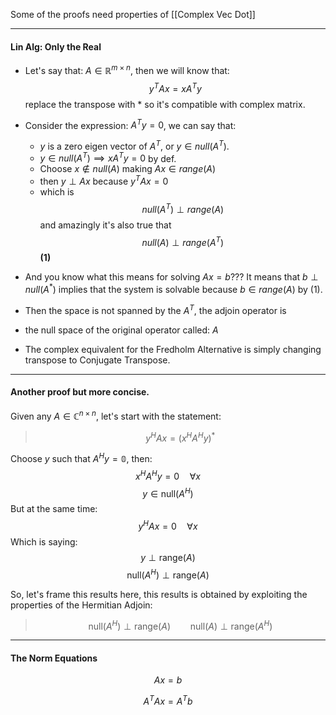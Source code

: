 Some of the proofs need properties of [[Complex Vec Dot]]

---

#### Lin Alg: Only the Real

* Let's say that: $A \in \mathbb{R}^{m\times n}$, then we will know that: 
$$y^TAx = xA^Ty$$
replace the transpose with $*$ so it's compatible with complex matrix. 
* Consider the expression: $A^Ty = 0$, we can say that: 
	* $y$ is a zero eigen vector of $A^T$, or $y\in null(A^T)$. 
	* $y\in null(A^T) \implies xA^Ty = 0$ by def. 
	* Choose $x\notin null(A)$ making $Ax\in range(A)$
	* then $y\perp Ax$ because $y^TAx = 0$
	* which is $$null(A^T) \perp range(A)$$ and amazingly it's also true that $$null(A) \perp range(A^T)$$ **(1)**

* And you know what this means for solving $Ax = b$??? It means that $b\perp null(A^*)$ implies that the system is solvable because $b\in range(A)$ by (1). 
* Then the space is not spanned by the $A^T$, the adjoin operator is
*  the null space of the original operator called: $A$
* The complex equivalent for the Fredholm Alternative is simply changing transpose to Conjugate Transpose. 


---

#### Another proof but more concise.

Given any $A\in \mathbb{C}^{n\times n}$, let's start with the statement: 

> $$y^HAx = (x^HA^Hy)^*$$

Choose $y$ such that $A^Hy = \mathbb{0}$, then: 
$$x^HA^Hy = 0 \quad \forall x$$
$$y\in \text{null}(A^H)$$
But at the same time: 
$$y^HAx = 0 \quad \forall x$$
Which is saying: 
$$ 
y \perp \text{range}(A)
$$
$$
\text{null}(A^H) \perp \text{range}(A)
$$

So, let's frame this results here, this results is obtained by exploiting the properties of the Hermitian Adjoin: 

> $$
> \text{null}(A^H) \perp \text{range}(A) \hspace{2em} \text{null}(A) \perp \text{range}(A^H)
> $$

--- 

#### The Norm Equations

$$
Ax = b
$$

$$
A^TAx = A^Tb
$$